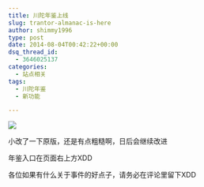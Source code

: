 ```yaml
---
title: 川陀年鉴上线
slug: trantor-almanac-is-here
author: shimmy1996
type: post
date: 2014-08-04T00:42:22+00:00
dsq_thread_id:
  - 3646025137
categories:
  - 站点相关
tags:
  - 川陀年鉴
  - 新功能

---
```

<img src="/wp-content/uploads/2014/08/Capture1.png"/>

小改了一下原版，还是有点粗糙啊，日后会继续改进

年鉴入口在页面右上方XDD

各位如果有什么关于事件的好点子，请务必在评论里留下XDD
